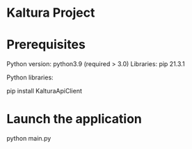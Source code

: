 # Kaltura Project

# Prerequisites 

Python version: python3.9 (required > 3.0)
Libraries: pip 21.3.1 

Python libraries:

pip install KalturaApiClient

# Launch the application

python main.py



